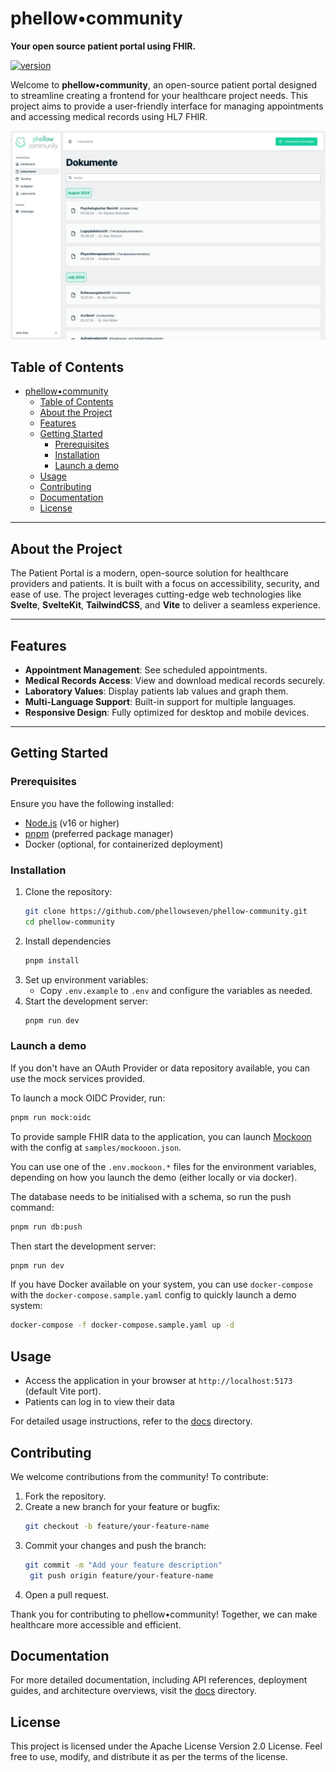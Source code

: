 # phellow•community

**Your open source patient portal using FHIR.**

[![version](https://img.shields.io/badge/version-2.1.0-green.svg)](https://github.com/phellowseven/phellow-community)

Welcome to **phellow•community**, an open-source patient portal designed to streamline creating a
frontend for your healthcare project needs. This project aims to provide a user-friendly interface
for managing appointments and accessing medical records using HL7 FHIR.

![phellow•community Documents view](/docs/images/02_phellow.community_Dokumente_CPU.png)

## Table of Contents

- [phellow•community](#phellowcommunity)
  - [Table of Contents](#table-of-contents)
  - [About the Project](#about-the-project)
  - [Features](#features)
  - [Getting Started](#getting-started)
    - [Prerequisites](#prerequisites)
    - [Installation](#installation)
    - [Launch a demo](#launch-a-demo)
  - [Usage](#usage)
  - [Contributing](#contributing)
  - [Documentation](#documentation)
  - [License](#license)

---

## About the Project

The Patient Portal is a modern, open-source solution for healthcare providers and patients. It is
built with a focus on accessibility, security, and ease of use. The project leverages cutting-edge
web technologies like **Svelte**, **SvelteKit**, **TailwindCSS**, and **Vite** to deliver a seamless
experience.

---

## Features

- **Appointment Management**: See scheduled appointments.
- **Medical Records Access**: View and download medical records securely.
- **Laboratory Values**: Display patients lab values and graph them.
- **Multi-Language Support**: Built-in support for multiple languages.
- **Responsive Design**: Fully optimized for desktop and mobile devices.

---

## Getting Started

### Prerequisites

Ensure you have the following installed:

- [Node.js](https://nodejs.org/) (v16 or higher)
- [pnpm](https://pnpm.io/) (preferred package manager)
- Docker (optional, for containerized deployment)

### Installation

1. Clone the repository:
   ```bash
   git clone https://github.com/phellowseven/phellow-community.git
   cd phellow-community
   ```
2. Install dependencies
   ```bash
   pnpm install
   ```
3. Set up environment variables:
   - Copy `.env.example` to `.env` and configure the variables as needed.
4. Start the development server:
   ```bash
   pnpm run dev
   ```

### Launch a demo

If you don't have an OAuth Provider or data repository available, you can use the mock services
provided.

To launch a mock OIDC Provider, run:

```bash
pnpm run mock:oidc
```

To provide sample FHIR data to the application, you can launch [Mockoon](https://mockoon.com/) with
the config at `samples/mockooon.json`.

You can use one of the `.env.mockoon.*` files for the environment variables, depending on how you
launch the demo (either locally or via docker).

The database needs to be initialised with a schema, so run the push command:

```bash
pnpm run db:push
```

Then start the development server:

```bash
pnpm run dev
```

If you have Docker available on your system, you can use `docker-compose` with the
`docker-compose.sample.yaml` config to quickly launch a demo system:

```bash
docker-compose -f docker-compose.sample.yaml up -d
```

## Usage

- Access the application in your browser at `http://localhost:5173` (default Vite port).
- Patients can log in to view their data

For detailed usage instructions, refer to the [docs](/docs/) directory.

## Contributing

We welcome contributions from the community! To contribute:

1. Fork the repository.
2. Create a new branch for your feature or bugfix:
   ```bash
   git checkout -b feature/your-feature-name
   ```
3. Commit your changes and push the branch:
   ```bash
   git commit -m "Add your feature description"
    git push origin feature/your-feature-name
   ```
4. Open a pull request.

Thank you for contributing to phellow•community! Together, we can make healthcare more accessible
and efficient.

## Documentation

For more detailed documentation, including API references, deployment guides, and architecture
overviews, visit the [docs](/docs/) directory.

## License

This project is licensed under the Apache License Version 2.0 License. Feel free to use, modify, and
distribute it as per the terms of the license.
